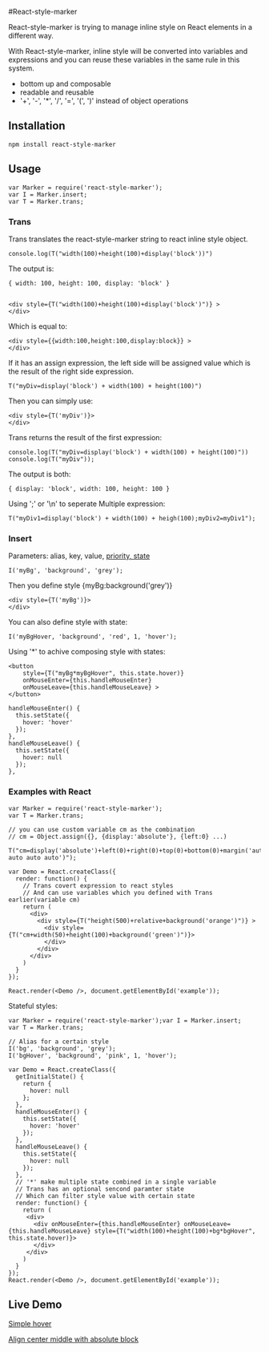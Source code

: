 #React-style-marker

React-style-marker is trying to manage inline style on React elements in a different way.

With React-style-marker, inline style will be converted into variables and expressions and you can reuse these variables in the same rule in this system.

- bottom up and composable
- readable and reusable
- '+', '-', '*', '/', '=', '(', ')' instead of object operations

## Installation

    npm install react-style-marker

## Usage

    var Marker = require('react-style-marker');
    var I = Marker.insert;
    var T = Marker.trans;

### Trans

Trans translates the react-style-marker string to react inline style object.

    console.log(T("width(100)+height(100)+display('block'))")

The output is:

    { width: 100, height: 100, display: 'block' }


    <div style={T("width(100)+height(100)+display('block')")} >
    </div>

Which is equal to:

    <div style={{width:100,height:100,display:block}} >
    </div>

If it has an assign expression, the left side will be assigned value which is the result of the right side expression.

    T("myDiv=display('block') + width(100) + height(100)")

Then you can simply use:

    <div style={T('myDiv')}>
    </div>

Trans returns the result of the first expression:

    console.log(T("myDiv=display('block') + width(100) + height(100)"))
    console.log(T("myDiv"));

The output is both:

    { display: 'block', width: 100, height: 100 }

Using ';' or '\n' to seperate Multiple expression:

    T("myDiv1=display('block') + width(100) + heigh(100);myDiv2=myDiv1");

### Insert

Parameters: alias, key, value, [priority, state](optional)

    I('myBg', 'background', 'grey');

Then you define style {myBg:background('grey')}

    <div style={T('myBg')}>
    </div>

You can also define style with state:

    I('myBgHover, 'background', 'red', 1, 'hover');

Using '*' to achive composing style with states:

    <button
        style={T("myBg*myBgHover", this.state.hover)}
        onMouseEnter={this.handleMouseEnter}
        onMouseLeave={this.handleMouseLeave} >
    </button>

    handleMouseEnter() {
      this.setState({
        hover: 'hover'
      });
    },
    handleMouseLeave() {
      this.setState({
        hover: null
      });
    },

### Examples with React

    var Marker = require('react-style-marker');
    var T = Marker.trans;

    // you can use custom variable cm as the combination
    // cm = Object.assign({}, {display:'absolute'}, {left:0} ...)

    T("cm=display('absolute')+left(0)+right(0)+top(0)+bottom(0)+margin('auto auto auto auto')");

    var Demo = React.createClass({
      render: function() {
        // Trans covert expression to react styles
        // And can use variables which you defined with Trans earlier(variable cm)
        return (
          <div>
            <div style={T("height(500)+relative+background('orange')")} >
              <div style={T("cm+width(50)+height(100)+background('green')")}>
              </div>
            </div>
          </div>
        )
      }
    });

    React.render(<Demo />, document.getElementById('example'));

Stateful styles:

    var Marker = require('react-style-marker');var I = Marker.insert;
    var T = Marker.trans;

    // Alias for a certain style
    I('bg', 'background', 'grey');
    I('bgHover', 'background', 'pink', 1, 'hover');

    var Demo = React.createClass({
      getInitialState() {
        return {
          hover: null
        };
      },
      handleMouseEnter() {
        this.setState({
          hover: 'hover'
        });
      },
      handleMouseLeave() {
        this.setState({
          hover: null
        });
      },
      // '*' make multiple state combined in a single variable
      // Trans has an optional sencond paramter state
      // Which can filter style value with certain state
      render: function() {
        return (
         <div>
           <div onMouseEnter={this.handleMouseEnter} onMouseLeave={this.handleMouseLeave} style={T("width(100)+height(100)+bg*bgHover", this.state.hover)}>
           </div>
         </div>
        )
      }
    });
    React.render(<Demo />, document.getElementById('example'));


## Live Demo

<a href="https://jsbin.com/bigapexevi/1/edit?js,output" target="_blank">Simple hover</a>

<a href="https://jsbin.com/cejemuwuwi/1/edit?js,output" target="_blank">Align center middle with absolute block</a>


